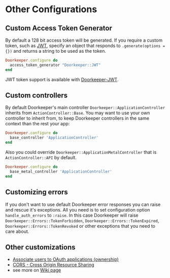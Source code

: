 # Other Configurations

## Custom Access Token Generator

By default a 128 bit access token will be generated. If you require a custom token, such as [JWT](http://jwt.io/),
specify an object that responds to `.generate(options = {})` and returns a string to be used as the token.

```ruby
Doorkeeper.configure do
  access_token_generator "Doorkeeper::JWT"
end
```

JWT token support is available with [Doorkeeper-JWT](https://github.com/chriswarren/doorkeeper-jwt).

## Custom controllers

By default Doorkeeper's main controller `Doorkeeper::ApplicationController` inherits from `ActionController::Base`.
You may want to use your own controller to inherit from, to keep Doorkeeper controllers in the same context than
the rest your app:

```ruby
Doorkeeper.configure do
  base_controller 'ApplicationController'
end
```

Also you could override `Doorkeeper::ApplicationMetalController` that is `ActionController::API` by default.

```ruby
Doorkeeper.configure do
  base_metal_controller 'ApplicationController'
end
```

## Customizing errors

If you don't want to use default Doorkeeper error responses you can raise and rescue it's exceptions.
All you need is to set configuration option `handle_auth_errors` to `:raise`. In this case Doorkeeper
will raise `Doorkeeper::Errors::TokenForbidden`, `Doorkeeper::Errors::TokenExpired`,
`Doorkeeper::Errors::TokenRevoked` or other exceptions that you need to care about.

## Other customizations

* [Associate users to OAuth applications \(ownership\)](https://github.com/doorkeeper-gem/doorkeeper/wiki/Associate-users-to-OAuth-applications-%28ownership%29)
* [CORS - Cross Origin Resource Sharing](https://github.com/doorkeeper-gem/doorkeeper/wiki/%5BCORS%5D-Cross-Origin-Resource-Sharing)
* see more on [Wiki page](https://github.com/doorkeeper-gem/doorkeeper/wiki)
